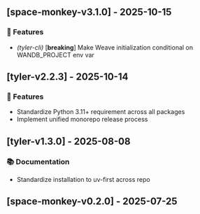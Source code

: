 ## [space-monkey-v3.1.0] - 2025-10-15

### 🚀 Features

- *(tyler-cli)* [**breaking**] Make Weave initialization conditional on WANDB_PROJECT env var
## [tyler-v2.2.3] - 2025-10-14

### 🚀 Features

- Standardize Python 3.11+ requirement across all packages
- Implement unified monorepo release process
## [tyler-v1.3.0] - 2025-08-08

### 📚 Documentation

- Standardize installation to uv-first across repo
## [space-monkey-v0.2.0] - 2025-07-25
